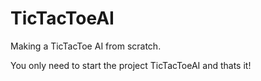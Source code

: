 # TicTacToeAI
Making a TicTacToe AI from scratch. 


You only need to start the project TicTacToeAI and thats it!

